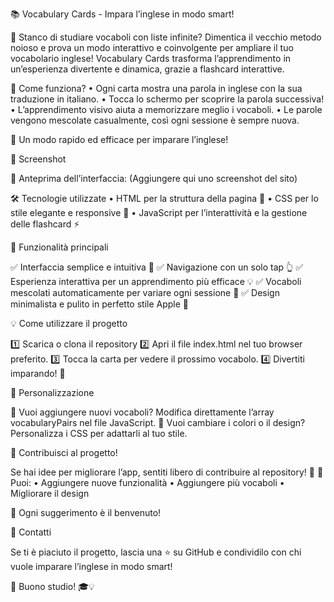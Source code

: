 📚 Vocabulary Cards - Impara l’inglese in modo smart!

👀 Stanco di studiare vocaboli con liste infinite?
Dimentica il vecchio metodo noioso e prova un modo interattivo e coinvolgente per ampliare il tuo vocabolario inglese! Vocabulary Cards trasforma l’apprendimento in un’esperienza divertente e dinamica, grazie a flashcard interattive.

📌 Come funziona?
	•	Ogni carta mostra una parola in inglese con la sua traduzione in italiano.
	•	Tocca lo schermo per scoprire la parola successiva!
	•	L’apprendimento visivo aiuta a memorizzare meglio i vocaboli.
	•	Le parole vengono mescolate casualmente, così ogni sessione è sempre nuova.

🚀 Un modo rapido ed efficace per imparare l’inglese!

🎨 Screenshot

📱 Anteprima dell’interfaccia:
(Aggiungere qui uno screenshot del sito)

🛠️ Tecnologie utilizzate
	•	HTML per la struttura della pagina 📄
	•	CSS per lo stile elegante e responsive 🎨
	•	JavaScript per l’interattività e la gestione delle flashcard ⚡

🔹 Funzionalità principali

✅ Interfaccia semplice e intuitiva 📱
✅ Navigazione con un solo tap 👆
✅ Esperienza interattiva per un apprendimento più efficace 💡
✅ Vocaboli mescolati automaticamente per variare ogni sessione 🔄
✅ Design minimalista e pulito in perfetto stile Apple 🍏

💡 Come utilizzare il progetto

1️⃣ Scarica o clona il repository
2️⃣ Apri il file index.html nel tuo browser preferito.
3️⃣ Tocca la carta per vedere il prossimo vocabolo.
4️⃣ Divertiti imparando! 🚀

🔧 Personalizzazione

🔸 Vuoi aggiungere nuovi vocaboli? Modifica direttamente l’array vocabularyPairs nel file JavaScript.
🔸 Vuoi cambiare i colori o il design? Personalizza i CSS per adattarli al tuo stile.

🤝 Contribuisci al progetto!

Se hai idee per migliorare l’app, sentiti libero di contribuire al repository! 🎉
📌 Puoi:
	•	Aggiungere nuove funzionalità
	•	Aggiungere più vocaboli
	•	Migliorare il design

💬 Ogni suggerimento è il benvenuto!

📩 Contatti

Se ti è piaciuto il progetto, lascia una ⭐ su GitHub e condividilo con chi vuole imparare l’inglese in modo smart!

🚀 Buono studio! 🎓💡
